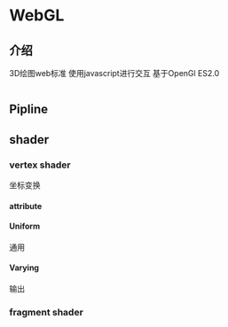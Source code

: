 # WebGL

## 介绍

3D绘图web标准
使用javascript进行交互
基于OpenGl ES2.0

![]()


## Pipline

## shader

### vertex shader

坐标变换

#### attribute

#### Uniform

通用

#### Varying

输出





### fragment shader
